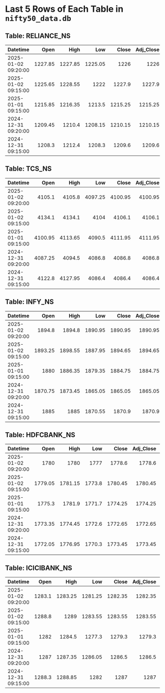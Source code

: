 # Last 5 Rows of Each Table in `nifty50_data.db`

## Table: RELIANCE_NS

| Datetime            |    Open |    High |     Low |   Close |   Adj_Close |   Volume |
|:--------------------|--------:|--------:|--------:|--------:|------------:|---------:|
| 2025-01-02 09:20:00 | 1227.85 | 1227.85 | 1225.05 | 1226    |     1226    |    72591 |
| 2025-01-02 09:15:00 | 1225.65 | 1228.55 | 1222    | 1227.9  |     1227.9  |   233054 |
| 2025-01-01 09:15:00 | 1215.85 | 1216.35 | 1213.5  | 1215.25 |     1215.25 |    20427 |
| 2024-12-31 09:20:00 | 1209.45 | 1210.4  | 1208.15 | 1210.15 |     1210.15 |    41734 |
| 2024-12-31 09:15:00 | 1208.3  | 1212.4  | 1208.3  | 1209.6  |     1209.6  |   214287 |

## Table: TCS_NS

| Datetime            |    Open |    High |     Low |   Close |   Adj_Close |   Volume |
|:--------------------|--------:|--------:|--------:|--------:|------------:|---------:|
| 2025-01-02 09:20:00 | 4105.1  | 4105.8  | 4097.25 | 4100.95 |     4100.95 |    11267 |
| 2025-01-02 09:15:00 | 4134.1  | 4134.1  | 4104    | 4106.1  |     4106.1  |    16543 |
| 2025-01-01 09:15:00 | 4100.95 | 4113.65 | 4090.5  | 4111.95 |     4111.95 |     7288 |
| 2024-12-31 09:20:00 | 4087.25 | 4094.5  | 4086.8  | 4086.8  |     4086.8  |     5818 |
| 2024-12-31 09:15:00 | 4122.8  | 4127.95 | 4086.4  | 4086.4  |     4086.4  |    34675 |

## Table: INFY_NS

| Datetime            |    Open |    High |     Low |   Close |   Adj_Close |   Volume |
|:--------------------|--------:|--------:|--------:|--------:|------------:|---------:|
| 2025-01-02 09:20:00 | 1894.8  | 1894.8  | 1890.95 | 1890.95 |     1890.95 |    16970 |
| 2025-01-02 09:15:00 | 1893.25 | 1898.55 | 1887.95 | 1894.65 |     1894.65 |    43708 |
| 2025-01-01 09:15:00 | 1880    | 1886.35 | 1879.35 | 1884.75 |     1884.75 |    15648 |
| 2024-12-31 09:20:00 | 1870.75 | 1873.45 | 1865.05 | 1865.05 |     1865.05 |    30775 |
| 2024-12-31 09:15:00 | 1885    | 1885    | 1870.55 | 1870.9  |     1870.9  |   116052 |

## Table: HDFCBANK_NS

| Datetime            |    Open |    High |    Low |   Close |   Adj_Close |   Volume |
|:--------------------|--------:|--------:|-------:|--------:|------------:|---------:|
| 2025-01-02 09:20:00 | 1780    | 1780    | 1777   | 1778.6  |     1778.6  |    33361 |
| 2025-01-02 09:15:00 | 1779.05 | 1781.15 | 1773.8 | 1780.45 |     1780.45 |   182041 |
| 2025-01-01 09:15:00 | 1775.3  | 1781.9  | 1771.7 | 1774.25 |     1774.25 |    37561 |
| 2024-12-31 09:20:00 | 1773.35 | 1774.45 | 1772.6 | 1772.65 |     1772.65 |    17260 |
| 2024-12-31 09:15:00 | 1772.05 | 1776.95 | 1770.3 | 1773.45 |     1773.45 |   120917 |

## Table: ICICIBANK_NS

| Datetime            |   Open |    High |     Low |   Close |   Adj_Close |   Volume |
|:--------------------|-------:|--------:|--------:|--------:|------------:|---------:|
| 2025-01-02 09:20:00 | 1283.1 | 1283.25 | 1281.25 | 1282.35 |     1282.35 |    27310 |
| 2025-01-02 09:15:00 | 1288.8 | 1289    | 1283.55 | 1283.55 |     1283.55 |    73565 |
| 2025-01-01 09:15:00 | 1282   | 1284.5  | 1277.3  | 1279.3  |     1279.3  |    33571 |
| 2024-12-31 09:20:00 | 1287   | 1287.35 | 1286.05 | 1286.5  |     1286.5  |    15656 |
| 2024-12-31 09:15:00 | 1288.3 | 1288.85 | 1282    | 1287    |     1287    |   137359 |

